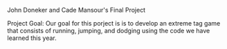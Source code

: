 John Doneker and Cade Mansour's Final Project

Project Goal: Our goal for this porject is is to develop an extreme tag game that consists of running, jumping, and dodging using the code we have learned this year. 
